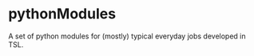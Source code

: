 pythonModules
=============

A set of python modules for (mostly) typical everyday jobs developed in TSL.
